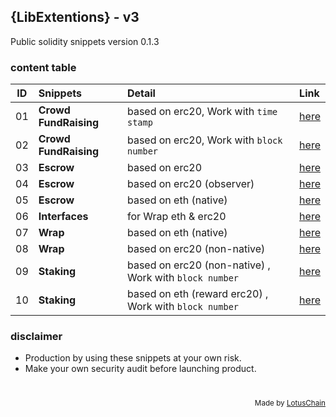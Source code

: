 ## {LibExtentions} - v3
Public solidity snippets version 0.1.3

### content table
| ID | Snippets | Detail | Link |
|---|:---|:---|:---|
| 01 | **Crowd FundRaising** | based on erc20, Work with `time stamp` | [here](./CrowdFund/CrowdFundBasedTime.sol) |
| 02 | **Crowd FundRaising** | based on erc20, Work with `block number` | [here](./CrowdFund/CrowdFundBasedBlock.sol) |
| 03 | **Escrow** | based on erc20 | [here](./Escrow/Escrow.sol) |
| 04 | **Escrow** | based on erc20 (observer) | [here](./Escrow/EscrowObserver.sol) |
| 05 | **Escrow** | based on eth (native) | [here](./Escrow/EscrowObserverEth.sol) |
| 06 | **Interfaces** | for Wrap eth & erc20 | [here](./Wrap/WrapInterfaces.sol) |
| 07 | **Wrap** | based on eth (native) | [here](./Wrap/WrapETH.sol) |
| 08 | **Wrap** | based on erc20 (non-native) | [here](./Wrap/WrapErc20.sol) |
| 09 | **Staking** | based on erc20 (non-native) , Work with `block number` | [here](./Staking/StakingERC20.sol) |
| 10 | **Staking** | based on eth (reward erc20) , Work with `block number` | [here](./Staking/StakingETH.sol) |

### disclaimer
- Production by using these snippets at your own risk.
- Make your own security audit before launching product.

# 

<div align="right">
<sub>Made by <a href="https://lotuschain.org">LotusChain</a></sub>
</div>
